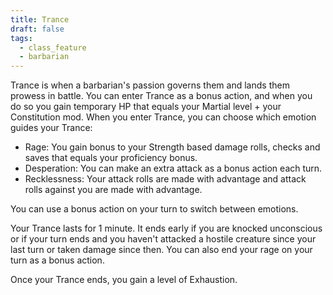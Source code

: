 ```yaml
---
title: Trance
draft: false
tags:
  - class_feature
  - barbarian
---
```

Trance is when a barbarian's passion governs them and lands them prowess in battle. You can enter Trance as a bonus action, and when you do so you gain temporary HP that equals your Martial level + your Constitution mod. When you enter Trance, you can choose which emotion guides your Trance:

- Rage: You gain bonus to your Strength based damage rolls, checks and saves that equals your proficiency bonus.
- Desperation: You can make an extra attack as a bonus action each turn.
- Recklessness: Your attack rolls are made with advantage and attack rolls against you are made with advantage.

You can use a bonus action on your turn to switch between emotions.

Your Trance lasts for 1 minute. It ends early if you are knocked unconscious
or if your turn ends and you haven't attacked a hostile creature since your last turn or taken damage since then. You can also end your rage on your turn as a bonus action.

Once your Trance ends, you gain a level of Exhaustion.